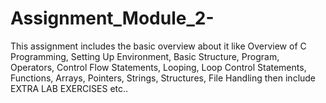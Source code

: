# Assignment_Module_2-
This assignment includes the basic overview about it like Overview of C Programming, Setting Up Environment, Basic Structure, Program, Operators, Control Flow Statements, Looping, Loop Control Statements, Functions, Arrays, Pointers, Strings, Structures, File Handling then include EXTRA LAB EXERCISES etc..
